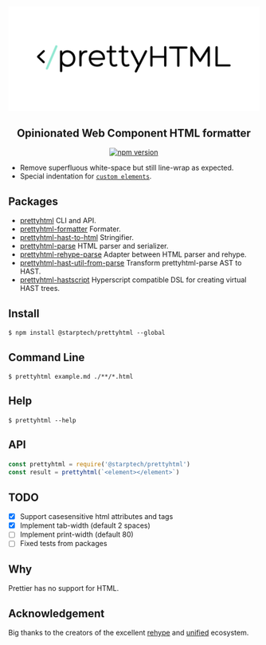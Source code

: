 ![Prettyhtml Banner](/logo.png)

<h2 align="center">Opinionated Web Component HTML formatter</h2>

<p align="center">
  <a href="https://www.npmjs.com/package/prettyhtml">
    <img alt="npm version" src="https://img.shields.io/npm/v/@starptech/prettyhtml.svg?style=flat-square">
  </a>
</p>

- Remove superfluous white-space but still line-wrap as expected.
- Special indentation for [`custom elements`](https://developers.google.com/web/fundamentals/web-components/).

## Packages

* [prettyhtml](/packages/prettyhtml) CLI and API.
* [prettyhtml-formatter](/packages/prettyhtml-formatter) Formater.
* [prettyhtml-hast-to-html](/packages/prettyhtml-hast-to-html) Stringifier.
* [prettyhtml-parse](/packages/prettyhtml-parse) HTML parser and serializer.
* [prettyhtml-rehype-parse](/packages/prettyhtml-rehype-parse) Adapter between HTML parser and rehype.
* [prettyhtml-hast-util-from-parse](/packages/prettyhtml-hast-util-from-parse) Transform prettyhtml-parse AST to HAST.
* [prettyhtml-hastscript](/packages/prettyhtml-hastscript) Hyperscript compatible DSL for creating virtual HAST trees.

## Install

```
$ npm install @starptech/prettyhtml --global
```

## Command Line

```
$ prettyhtml example.md ./**/*.html
```

## Help

```
$ prettyhtml --help
```

## API

```js
const prettyhtml = require('@starptech/prettyhtml')
const result = prettyhtml(`<element></element>`)
```

## TODO

* [X] Support casesensitive html attributes and tags
* [X] Implement tab-width (default 2 spaces)
* [ ] Implement print-width (default 80)
* [ ] Fixed tests from packages

## Why

Prettier has no support for HTML.


## Acknowledgement

Big thanks to the creators of the excellent [rehype](https://github.com/rehypejs/rehype) and [unified](https://github.com/unifiedjs/unified) ecosystem.
